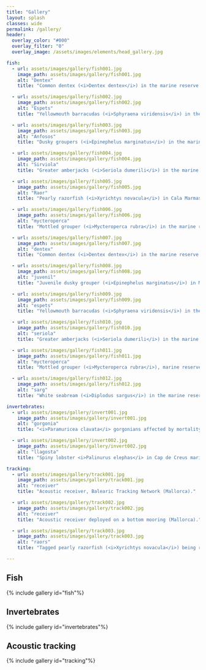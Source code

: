 ```yaml
---
title: "Gallery"
layout: splash
classes: wide
permalink: /gallery/
header:
  overlay_color: "#000"
  overlay_filter: "0"
  overlay_image: /assets/images/elements/head_gallery.jpg

fish:
  - url: assets/images/gallery/fish001.jpg
    image_path: assets/images/gallery/fish001.jpg
    alt: "Dentex"
    title: "Common dentex (<i>Dentex dentex</i>) in the marine reserve of el Toro (Mallorca)."

  - url: assets/images/gallery/fish002.jpg
    image_path: assets/images/gallery/fish002.jpg
    alt: "Espets"
    title: "Yellowmouth barracudas (<i>Sphyraena viridensis</i>) in the marine reserve of el Toro (Mallorca)."

  - url: assets/images/gallery/fish003.jpg
    image_path: assets/images/gallery/fish003.jpg
    alt: "Anfosos"
    title: "Dusky groupers (<i>Epinephelus marginatus</i>) in the marine reserve of Illes Medes (Catalunya)."

  - url: assets/images/gallery/fish004.jpg
    image_path: assets/images/gallery/fish004.jpg
    alt: "Sirviola"
    title: "Greater amberjacks (<i>Seriola dumerili</i>) in the marine reserve of el Toro (Mallorca)."

  - url: assets/images/gallery/fish005.jpg
    image_path: assets/images/gallery/fish005.jpg
    alt: "Raor"
    title: "Pearly razorfish (<i>Xyrichtys novacula</i>) in Cala Marmassent (Mallorca)."

  - url: assets/images/gallery/fish006.jpg
    image_path: assets/images/gallery/fish006.jpg
    alt: "mycteroperca"
    title: "Mottled grouper (<i>Mycteroperca rubra</i>) in the marine reserve of el Toro (Mallorca)."

  - url: assets/images/gallery/fish007.jpg
    image_path: assets/images/gallery/fish007.jpg
    alt: "dentex"
    title: "Common dentex (<i>Dentex dentex</i>) in the marine reserve of el Toro (Mallorca)."

  - url: assets/images/gallery/fish008.jpg
    image_path: assets/images/gallery/fish008.jpg
    alt: "juvenil"
    title: "Juvenile dusky grouper (<i>Epinephelus marginatus</i>) in Mallorca."

  - url: assets/images/gallery/fish009.jpg
    image_path: assets/images/gallery/fish009.jpg
    alt: "espets"
    title: "Yellowmouth barracudas (<i>Sphyraena viridensis</i>) in the marine reserve of el Toro (Mallorca)."

  - url: assets/images/gallery/fish010.jpg
    image_path: assets/images/gallery/fish010.jpg
    alt: "seriola"
    title: "Greater amberjacks (<i>Seriola dumerili</i>) in the marine reserve of el Toro (Mallorca)."

  - url: assets/images/gallery/fish011.jpg
    image_path: assets/images/gallery/fish011.jpg
    alt: "mycteroperca"
    title: "Mottled grouper (<i>Mycteroperca rubra</i>), marine reserve of Medes Islands (Catalunya)."

  - url: assets/images/gallery/fish012.jpg
    image_path: assets/images/gallery/fish012.jpg
    alt: "sarg"
    title: "White seabream (<i>Diplodus sargus</i>) in the marine reserve of el Toro (Mallorca)."

invertebrates:
  - url: assets/images/gallery/invert001.jpg
    image_path: assets/images/gallery/invert001.jpg
    alt: "gorgonia"
    title: "<i>Paramuricea clavata</i> gorgonians affected by mortality, marine reserve of Medes Islands (Catalunya)."

  - url: assets/images/gallery/invert002.jpg
    image_path: assets/images/gallery/invert002.jpg
    alt: "llagosta"
    title: "Spiny lobster <i>Palinurus elephas</i> in Cap de Creus marine reserve (Catalonia)."

tracking:
  - url: assets/images/gallery/track001.jpg
    image_path: assets/images/gallery/track001.jpg
    alt: "receiver"
    title: "Acoustic receiver, Balearic Tracking Network (Mallorca)."

  - url: assets/images/gallery/track002.jpg
    image_path: assets/images/gallery/track002.jpg
    alt: "receiver"
    title: "Acoustic receiver deployed on a bottom mooring (Mallorca)."

  - url: assets/images/gallery/track003.jpg
    image_path: assets/images/gallery/track003.jpg
    alt: "raors"
    title: "Tagged pearly razorfish (<i>Xyrichtys novacula</i>) being released in the Marine Reserve of the Bay of Palma (Mallorca)."

---
```



## Fish
{% include gallery id="fish"%}

## Invertebrates
{% include gallery id="invertebrates"%}

## Acoustic tracking
{% include gallery id="tracking"%}


